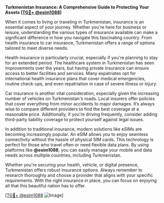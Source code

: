 **Turkmenistan Insurance: A Comprehensive Guide to Protecting Your Assets [[TG💪+ @esim1088](https://t.me/s/esim1088)]**

When it comes to living or traveling in Turkmenistan, insurance is an essential aspect of your journey. Whether you're here for business or leisure, understanding the various types of insurance available can make a significant difference in how you navigate this fascinating country. From health insurance to car insurance, Turkmenistan offers a range of options tailored to meet diverse needs.

Health insurance is particularly crucial, especially if you're planning to stay for an extended period. The healthcare system in Turkmenistan has seen improvements over the years, but having private insurance can ensure access to better facilities and services. Many expatriates opt for international health insurance plans that cover medical emergencies, routine check-ups, and even repatriation in case of severe illness or injury.

Car insurance is another vital consideration, especially given the increasing number of vehicles on Turkmenistan's roads. Local insurers offer policies that cover everything from minor accidents to major damages. It’s always wise to compare different providers to find the best coverage at a reasonable price. Additionally, if you're driving frequently, consider adding third-party liability coverage to protect yourself against legal issues.

In addition to traditional insurance, modern solutions like eSIMs are becoming increasingly popular. An eSIM allows you to enjoy seamless connectivity without the hassle of physical SIM cards. This technology is perfect for those who travel often or need flexible data plans. By using platforms like **@esim1088**, you can easily manage your mobile and data needs across multiple countries, including Turkmenistan.

Whether you're securing your health, vehicle, or digital presence, Turkmenistan offers robust insurance options. Always remember to research thoroughly and choose a provider that aligns with your specific requirements. With the right insurance in place, you can focus on enjoying all that this beautiful nation has to offer.

[[TG💪+ @esim1088](https://t.me/s/esim1088) ![Image](https://i.postimg.cc/Y0z9fWf4/image.png)]